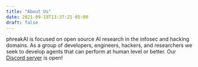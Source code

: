 ```yaml
---
title: "About Us"
date: 2021-09-18T13:37:21-05:00
draft: false
---
```


phreakAI is focused on open source AI research in the infosec and hacking domains. As a group of developers, engineers, hackers, and researchers we seek to develop agents that can perform at human level or better. Our [Discord server](https://discord.gg/MpH97YZNFH) is open!